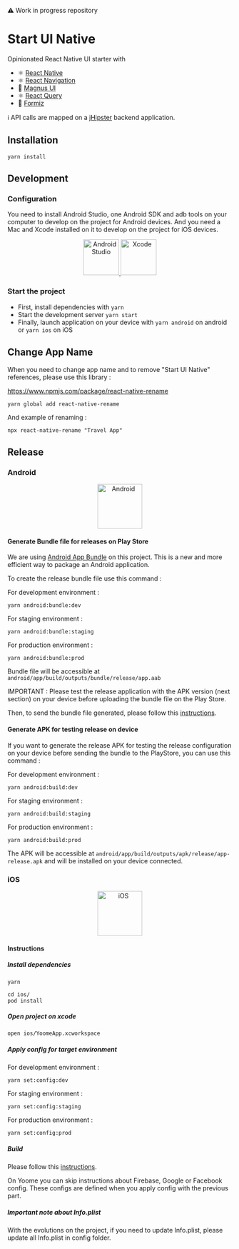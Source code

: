⚠️ Work in progress repository

# Start UI Native

Opinionated React Native UI starter with
- ⚛️ [React Native](https://reactnative.dev/)
- ⚛️ [React Navigation](https://reactnavigation.org/)
- 🔺 [Magnus UI](https://magnus-ui.com/)
- ⚛️ [React Query](https://react-query.tanstack.com/)
- 🐜 [Formiz](https://formiz-react.com/)

ℹ️ API calls are mapped on a [jHipster](https://www.jhipster.tech/) backend application.

## Installation

```
yarn install
```

## Development

### Configuration

You need to install Android Studio, one Android SDK and adb tools on your computer to develop on the project for Android devices. And you need a Mac and Xcode installed on it to develop on the project for iOS devices.

<p align="center">
  <a href="https://developer.android.com/studio?authuser=1">
    <img src="https://upload.wikimedia.org/wikipedia/commons/thumb/3/34/Android_Studio_icon.svg/1200px-Android_Studio_icon.svg.png" alt="Android Studio" width="80" />
  </a>

  <a href="https://developer.apple.com/xcode/">
    <img src="https://www.swiftement.fr/wp-content/uploads/2018/04/xcode.png" alt="Xcode" width="80" />
  </a>
</p>

### Start the project

 - First, install dependencies with `yarn`
 - Start the development server `yarn start`
 - Finally, launch application on your device with `yarn android` on android or `yarn ios` on iOS


## Change App Name

When you need to change app name and to remove "Start UI Native" references, please use this library :

https://www.npmjs.com/package/react-native-rename

```yarn global add react-native-rename```

And example of renaming :

```npx react-native-rename "Travel App"```


## Release

### Android

<p align="center">
  <a href="https://www.android.com/">
    <img src="https://upload.wikimedia.org/wikipedia/commons/8/82/Android_logo_2019.svg" alt="Android" width="100" />
  </a>
</p>

#### Generate Bundle file for releases on Play Store

We are using [Android App Bundle](https://developer.android.com/platform/technology/app-bundle) on this project. This is a new and more efficient way to package an Android application.

To create the release bundle file use this command :

For development environment :

```
yarn android:bundle:dev
```

For staging environment :

```
yarn android:bundle:staging
```

For production environment :

```
yarn android:bundle:prod
```

Bundle file will be accessible at `android/app/build/outputs/bundle/release/app.aab`

IMPORTANT : Please test the release application with the APK version (next section) on your device before uploading the bundle file on the Play Store.

Then, to send the bundle file generated, please follow this [instructions](https://www.notion.so/bearstudio/D-ployer-une-application-sur-le-PlayStore-78449defdca946eb95be445fbb2b054b).

#### Generate APK for testing release on device

If you want to generate the release APK for testing the release configuration on your device before sending the bundle to the PlayStore, you can use this command :

For development environment :

```
yarn android:build:dev
```

For staging environment :

```
yarn android:build:staging
```

For production environment :

```
yarn android:build:prod
```

The APK will be accessible at `android/app/build/outputs/apk/release/app-release.apk` and will be installed on your device connected.

### iOS

<p align="center">
  <a href="https://www.apple.com/fr/ios">
    <img src="https://png.icons8.com/color/1600/ios-logo" alt="iOS" width="100" />
  </a>
</p>

#### Instructions

##### Install dependencies

```
yarn
```

```
cd ios/
pod install
```

##### Open project on xcode

```
open ios/YoomeApp.xcworkspace
```

##### Apply config for target environment

For development environment :

```
yarn set:config:dev
```

For staging environment :

```
yarn set:config:staging
```

For production environment :

```
yarn set:config:prod
```

##### Build

Please follow this [instructions](https://www.notion.so/bearstudio/Build-D-ployer-une-application-sur-l-App-Store-dc130ecea1b344519a5e7e3cdd51486f).

On Yoome you can skip instructions about Firebase, Google or Facebook config. These configs are defined when you apply config with the previous part.

##### Important note about Info.plist

With the evolutions on the project, if you need to update Info.plist, please update all Info.plist in config folder.

